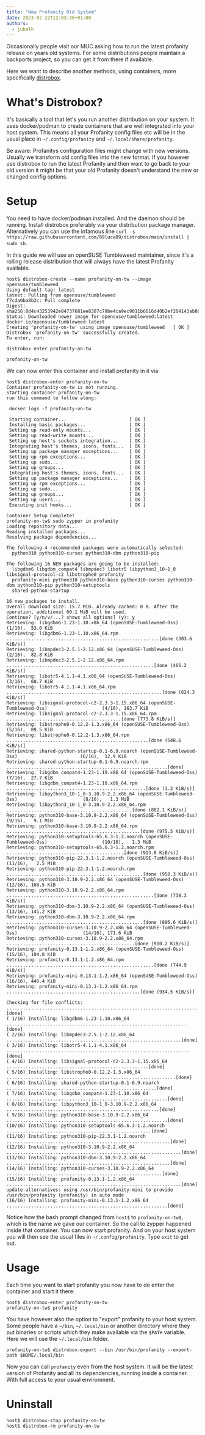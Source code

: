 ```yaml
---
title: "New Profanity Old System"
date: 2023-02-22T12:03:36+01:00
authors:
  - jubalh
---
```


Occasionally people visit our MUC asking how to run the latest profanity release on years old systems.
For some distributions people maintain a backports project, so you can get it from there if available.

Here we want to describe another methods, using containers, more specifically [distrobox](https://github.com/89luca89/distrobox).

# What's Distrobox?
It's basically a tool that let's you run another distribution on your system. It uses docker/podman to create containers that are well integrated into your host system.
This means all your Profanity config files etc will be in the usual place in `~/.config/profanity` and `~/.local/share/profanity`.

Be aware:
Profanitys configuration files might change with new versions. Usually we transform old config files into the new format. If you however use distrobox to run the latest Profanity and then want to go back to your old version it might be that your old Profanity doesn't understand the new or changed config options.

# Setup
You need to have docker/podman installed. And the daemon should be running.
Install distrobox preferably via your distribution package manager. Alternatively you can use the infamous line `curl -s https://raw.githubusercontent.com/89luca89/distrobox/main/install | sudo sh`.

In this guide we will use an openSUSE Tumbleweed maintainer, since it's a rolling release distribution that will always have the latest Profanity available.

```
host$ distrobox-create --name profanity-on-tw --image opensuse/tumbleweed
Using default tag: latest
latest: Pulling from opensuse/tumbleweed
f7cda0ba8b2c: Pull complete
Digest: sha256:8d4c43253942e84737681ee8307c79be4ca9ec9011b6616d40b2ef204143ab88
Status: Downloaded newer image for opensuse/tumbleweed:latest
docker.io/opensuse/tumbleweed:latest
Creating 'profanity-on-tw' using image opensuse/tumbleweed	 [ OK ]
Distrobox 'profanity-on-tw' successfully created.
To enter, run:

distrobox enter profanity-on-tw

profanity-on-tw
```

We can now enter this container and install profanity in it via:
```
host$ distrobox-enter profanity-on-tw
Container profanity-on-tw is not running.
Starting container profanity-on-tw
run this command to follow along:

 docker logs -f profanity-on-tw

 Starting container...                  	 [ OK ]
 Installing basic packages...           	 [ OK ]
 Setting up read-only mounts...         	 [ OK ]
 Setting up read-write mounts...        	 [ OK ]
 Setting up host's sockets integration...	 [ OK ]
 Integrating host's themes, icons, fonts...	 [ OK ]
 Setting up package manager exceptions...	 [ OK ]
 Setting up rpm exceptions...           	 [ OK ]
 Setting up sudo...                     	 [ OK ]
 Setting up groups...                   	 [ OK ]
 Integrating host's themes, icons, fonts...	 [ OK ]
 Setting up package manager exceptions...	 [ OK ]
 Setting up rpm exceptions...           	 [ OK ]
 Setting up sudo...                     	 [ OK ]
 Setting up groups...                   	 [ OK ]
 Setting up users...                    	 [ OK ]
 Executing init hooks...                	 [ OK ]

Container Setup Complete!
profanity-on-tw$ sudo zypper in profanity
Loading repository data...
Reading installed packages...
Resolving package dependencies...

The following 4 recommended packages were automatically selected:
  python310 python310-curses python310-dbm python310-pip

The following 16 NEW packages are going to be installed:
  libgdbm6 libgdbm_compat4 libmpdec3 libotr5 libpython3_10-1_0 libsignal-protocol-c2 libstrophe0 profanity
  profanity-mini python310 python310-base python310-curses python310-dbm python310-pip python310-setuptools
  shared-python-startup

16 new packages to install.
Overall download size: 15.7 MiB. Already cached: 0 B. After the operation, additional 60.1 MiB will be used.
Continue? [y/n/v/...? shows all options] (y): y
Retrieving: libgdbm6-1.23-1.10.x86_64 (openSUSE-Tumbleweed-Oss)                                  (1/16),  53.0 KiB    
Retrieving: libgdbm6-1.23-1.10.x86_64.rpm ........................................................[done (303.6 KiB/s)]
Retrieving: libmpdec3-2.5.1-2.12.x86_64 (openSUSE-Tumbleweed-Oss)                                (2/16),  82.8 KiB    
Retrieving: libmpdec3-2.5.1-2.12.x86_64.rpm ......................................................[done (466.2 KiB/s)]
Retrieving: libotr5-4.1.1-4.1.x86_64 (openSUSE-Tumbleweed-Oss)                                   (3/16),  60.7 KiB    
Retrieving: libotr5-4.1.1-4.1.x86_64.rpm .........................................................[done (624.3 KiB/s)]
Retrieving: libsignal-protocol-c2-2.3.3-1.15.x86_64 (openSUSE-Tumbleweed-Oss)                    (4/16), 163.7 KiB    
Retrieving: libsignal-protocol-c2-2.3.3-1.15.x86_64.rpm ..........................................[done (773.8 KiB/s)]
Retrieving: libstrophe0-0.12.2-1.3.x86_64 (openSUSE-Tumbleweed-Oss)                              (5/16),  89.5 KiB    
Retrieving: libstrophe0-0.12.2-1.3.x86_64.rpm ....................................................[done (548.6 KiB/s)]
Retrieving: shared-python-startup-0.1-6.9.noarch (openSUSE-Tumbleweed-Oss)                       (6/16),  12.9 KiB    
Retrieving: shared-python-startup-0.1-6.9.noarch.rpm ...........................................................[done]
Retrieving: libgdbm_compat4-1.23-1.10.x86_64 (openSUSE-Tumbleweed-Oss)                           (7/16),  27.7 KiB    
Retrieving: libgdbm_compat4-1.23-1.10.x86_64.rpm ...................................................[done (1.2 KiB/s)]
Retrieving: libpython3_10-1_0-3.10.9-2.2.x86_64 (openSUSE-Tumbleweed-Oss)                        (8/16),   1.3 MiB    
Retrieving: libpython3_10-1_0-3.10.9-2.2.x86_64.rpm ..............................................[done (882.1 KiB/s)]
Retrieving: python310-base-3.10.9-2.2.x86_64 (openSUSE-Tumbleweed-Oss)                           (9/16),   9.1 MiB    
Retrieving: python310-base-3.10.9-2.2.x86_64.rpm .................................................[done (975.5 KiB/s)]
Retrieving: python310-setuptools-65.6.3-1.2.noarch (openSUSE-Tumbleweed-Oss)                    (10/16),   1.3 MiB    
Retrieving: python310-setuptools-65.6.3-1.2.noarch.rpm ...........................................[done (913.8 KiB/s)]
Retrieving: python310-pip-22.3.1-1.2.noarch (openSUSE-Tumbleweed-Oss)                           (11/16),   2.5 MiB    
Retrieving: python310-pip-22.3.1-1.2.noarch.rpm ..................................................[done (958.3 KiB/s)]
Retrieving: python310-3.10.9-2.2.x86_64 (openSUSE-Tumbleweed-Oss)                               (12/16), 168.5 KiB    
Retrieving: python310-3.10.9-2.2.x86_64.rpm ......................................................[done (738.3 KiB/s)]
Retrieving: python310-dbm-3.10.9-2.2.x86_64 (openSUSE-Tumbleweed-Oss)                           (13/16), 141.2 KiB    
Retrieving: python310-dbm-3.10.9-2.2.x86_64.rpm ..................................................[done (806.6 KiB/s)]
Retrieving: python310-curses-3.10.9-2.2.x86_64 (openSUSE-Tumbleweed-Oss)                        (14/16), 171.6 KiB    
Retrieving: python310-curses-3.10.9-2.2.x86_64.rpm ...............................................[done (910.2 KiB/s)]
Retrieving: profanity-0.13.1-1.2.x86_64 (openSUSE-Tumbleweed-Oss)                               (15/16), 104.8 KiB    
Retrieving: profanity-0.13.1-1.2.x86_64.rpm ......................................................[done (744.9 KiB/s)]
Retrieving: profanity-mini-0.13.1-1.2.x86_64 (openSUSE-Tumbleweed-Oss)                          (16/16), 446.4 KiB    
Retrieving: profanity-mini-0.13.1-1.2.x86_64.rpm .................................................[done (934.5 KiB/s)]

Checking for file conflicts: ...................................................................................[done]
( 1/16) Installing: libgdbm6-1.23-1.10.x86_64 ..................................................................[done]
( 2/16) Installing: libmpdec3-2.5.1-2.12.x86_64 ................................................................[done]
( 3/16) Installing: libotr5-4.1.1-4.1.x86_64 ...................................................................[done]
( 4/16) Installing: libsignal-protocol-c2-2.3.3-1.15.x86_64 ....................................................[done]
( 5/16) Installing: libstrophe0-0.12.2-1.3.x86_64 ..............................................................[done]
( 6/16) Installing: shared-python-startup-0.1-6.9.noarch .......................................................[done]
( 7/16) Installing: libgdbm_compat4-1.23-1.10.x86_64 ...........................................................[done]
( 8/16) Installing: libpython3_10-1_0-3.10.9-2.2.x86_64 ........................................................[done]
( 9/16) Installing: python310-base-3.10.9-2.2.x86_64 ...........................................................[done]
(10/16) Installing: python310-setuptools-65.6.3-1.2.noarch .....................................................[done]
(11/16) Installing: python310-pip-22.3.1-1.2.noarch ............................................................[done]
(12/16) Installing: python310-3.10.9-2.2.x86_64 ................................................................[done]
(13/16) Installing: python310-dbm-3.10.9-2.2.x86_64 ............................................................[done]
(14/16) Installing: python310-curses-3.10.9-2.2.x86_64 .........................................................[done]
(15/16) Installing: profanity-0.13.1-1.2.x86_64 ................................................................[done]
update-alternatives: using /usr/bin/profanity-mini to provide /usr/bin/profanity (profanity) in auto mode
(16/16) Installing: profanity-mini-0.13.1-1.2.x86_64 ...........................................................[done]
```

Notice how the bash prompt changed from `host$` to `profanity-on-tw$`, which is the name we gave our container.
So the call to zypper happened inside that container. You can now start profanity. And on your host system you will then see the usual files in `~/.config/profanity`.
Type `exit` to get out.

# Usage
Each time you want to start profanity you now have to do enter the container and start it there:
```
host$ distrobox-enter profanity-on-tw
profanity-on-tw$ profanity
```

You have however also the option to "export" profanity to your host system.
Some people have a `~/bin`, `~/.local/bin` or another directory where they put binaries or scripts which they make available via the `$PATH` variable.
Here we will use the `~/.local/bin` folder.

```
profanity-on-tw$ distrobox-export --bin /usr/bin/profanity --export-path $HOME/.local/bin
```

Now you can call `profanity` even from the host system. It will be the latest version of Profanity and all its dependencies, running inside a container. With full access to your usual environment.

# Uninstall

```
host$ distrobox-stop profanity-on-tw
host$ distrobox-rm profanity-on-tw
```

